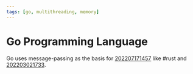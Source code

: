 ```yaml
---
tags: [go, multithreading, memory]
---
```


# Go Programming Language

Go uses message-passing as the basis for [202207171457](202207171457.md) like #rust and [202203021733](202203021733.md).